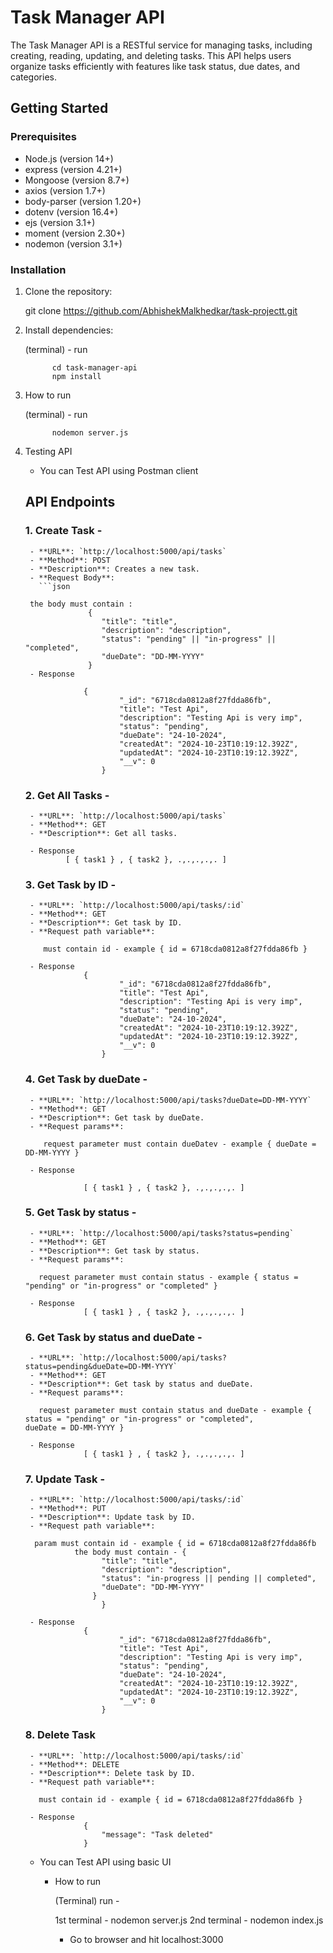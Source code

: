 # Task Manager API
The Task Manager API is a RESTful service for managing tasks, including creating, reading, updating, and deleting tasks. This API helps users organize tasks efficiently with features like task status, due dates, and categories.


## Getting Started
### Prerequisites
- Node.js (version 14+)
- express (version 4.21+)
- Mongoose (version 8.7+)
- axios (version 1.7+)
- body-parser (version 1.20+)
- dotenv (version 16.4+)
- ejs (version 3.1+)
- moment (version 2.30+)
- nodemon (version 3.1+)

### Installation
1. Clone the repository:
   
   git clone https://github.com/AbhishekMalkhedkar/task-projectt.git

2. Install dependencies:
	
	(terminal) - run

		     cd task-manager-api
		     npm install

3. How to run
		
	(terminal) - run 
		
		     nodemon server.js


4. Testing API

	* You can Test API using Postman client

	## API Endpoints
	
	### 1. Create Task - 

		- **URL**: `http://localhost:5000/api/tasks`
		- **Method**: POST
		- **Description**: Creates a new task.
		- **Request Body**:
  		  ```json

		the body must contain : 
					 {
  						"title": "title",
 						"description": "description",
  						"status": "pending" || "in-progress" || "completed", 
  						"dueDate": "DD-MM-YYYY"
					 }
		- Response
				
					{
        					"_id": "6718cda0812a8f27fdda86fb",
        					"title": "Test Api",
        					"description": "Testing Api is very imp",
        					"status": "pending",
        					"dueDate": "24-10-2024",
        					"createdAt": "2024-10-23T10:19:12.392Z",
        					"updatedAt": "2024-10-23T10:19:12.392Z",
        					"__v": 0
    					}

	
	### 2. Get All Tasks - 
		
		- **URL**: `http://localhost:5000/api/tasks`
		- **Method**: GET
		- **Description**: Get all tasks.

		- Response 
				[ { task1 } , { task2 }, .,.,.,.,. ]

	### 3. Get Task by ID -

		- **URL**: `http://localhost:5000/api/tasks/:id`
		- **Method**: GET
		- **Description**: Get task by ID.
		- **Request path variable**:
		  
		   must contain id - example { id = 6718cda0812a8f27fdda86fb }

		- Response 
					{
        					"_id": "6718cda0812a8f27fdda86fb",
        					"title": "Test Api",
        					"description": "Testing Api is very imp",
        					"status": "pending",
        					"dueDate": "24-10-2024",
        					"createdAt": "2024-10-23T10:19:12.392Z",
        					"updatedAt": "2024-10-23T10:19:12.392Z",
        					"__v": 0
    					}
	
	### 4. Get Task by dueDate -

		- **URL**: `http://localhost:5000/api/tasks?dueDate=DD-MM-YYYY`
		- **Method**: GET
		- **Description**: Get task by dueDate.
		- **Request params**:
		
		   request parameter must contain dueDatev - example { dueDate = DD-MM-YYYY }

		- Response 
					
					[ { task1 } , { task2 }, .,.,.,.,. ]

	### 5. Get Task by status -

		- **URL**: `http://localhost:5000/api/tasks?status=pending`
		- **Method**: GET
		- **Description**: Get task by status.
		- **Request params**:
		
		  request parameter must contain status - example { status = "pending" or "in-progress" or "completed" }

		- Response
					[ { task1 } , { task2 }, .,.,.,.,. ]

	### 6. Get Task by status and dueDate -

		- **URL**: `http://localhost:5000/api/tasks?status=pending&dueDate=DD-MM-YYYY`
		- **Method**: GET
		- **Description**: Get task by status and dueDate.
		- **Request params**:

		  request parameter must contain status and dueDate - example { status = "pending" or "in-progress" or "completed",											dueDate = DD-MM-YYYY }
	
		- Response
					[ { task1 } , { task2 }, .,.,.,.,. ]

	### 7. Update Task -
		  
		- **URL**: `http://localhost:5000/api/tasks/:id`
		- **Method**: PUT
		- **Description**: Update task by ID.
		- **Request path variable**:

		 param must contain id - example { id = 6718cda0812a8f27fdda86fb
                  the body must contain - {
						"title": "title",
  						"description": "description",
 						"status": "in-progress || pending || completed",
  						"dueDate": "DD-MM-YYYY"
					  }
					    }

		- Response 
					{
        					"_id": "6718cda0812a8f27fdda86fb",
        					"title": "Test Api",
        					"description": "Testing Api is very imp",
        					"status": "pending",
        					"dueDate": "24-10-2024",
        					"createdAt": "2024-10-23T10:19:12.392Z",
        					"updatedAt": "2024-10-23T10:19:12.392Z",
        					"__v": 0
    					}
	
	### 8. Delete Task

		- **URL**: `http://localhost:5000/api/tasks/:id`
		- **Method**: DELETE
		- **Description**: Delete task by ID.
		- **Request path variable**:

		  must contain id - example { id = 6718cda0812a8f27fdda86fb }

		- Response 
					{
   						"message": "Task deleted"
					}

	
	* You can Test API using basic UI

		- How to run
	
			(Terminal) run - 
			
			1st terminal -	nodemon server.js
			2nd terminal -  nodemon index.js

			* Go to browser and hit localhost:3000
